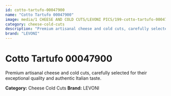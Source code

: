 ```yaml
---
id: cotto-tartufo-00047900
name: "Cotto Tartufo 00047900"
image: media/1 CHEESE AND COLD CUTS/LEVONI PICS/199-cotto-tartufo-00047900.jpg
category: cheese-cold-cuts
description: "Premium artisanal cheese and cold cuts, carefully selected for their exceptional quality and authentic Italian taste."
brand: "LEVONI"
---
```


# Cotto Tartufo 00047900

Premium artisanal cheese and cold cuts, carefully selected for their exceptional quality and authentic Italian taste.

**Category:** Cheese Cold Cuts
**Brand:** LEVONI
